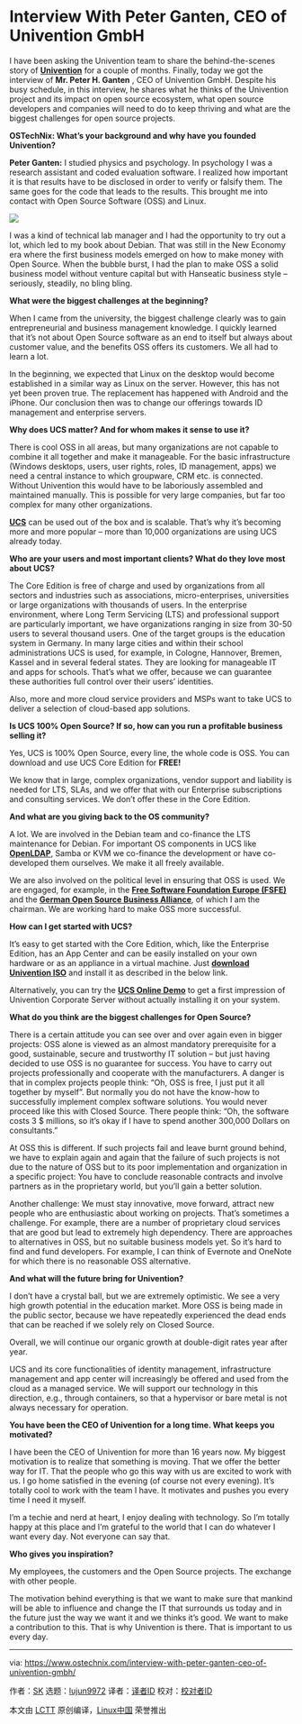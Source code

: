 Interview With Peter Ganten, CEO of Univention GmbH
======
I have been asking the Univention team to share the behind-the-scenes story of [**Univention**][1] for a couple of months. Finally, today we got the interview of **Mr. Peter H. Ganten** , CEO of Univention GmbH. Despite his busy schedule, in this interview, he shares what he thinks of the Univention project and its impact on open source ecosystem, what open source developers and companies will need to do to keep thriving and what are the biggest challenges for open source projects.

**OSTechNix: What’s your background and why have you founded Univention?**

**Peter Ganten:** I studied physics and psychology. In psychology I was a research assistant and coded evaluation software. I realized how important it is that results have to be disclosed in order to verify or falsify them. The same goes for the code that leads to the results. This brought me into contact with Open Source Software (OSS) and Linux.

![](https://www.ostechnix.com/wp-content/uploads/2018/10/peter-ganten-interview.jpg)

I was a kind of technical lab manager and I had the opportunity to try out a lot, which led to my book about Debian. That was still in the New Economy era where the first business models emerged on how to make money with Open Source. When the bubble burst, I had the plan to make OSS a solid business model without venture capital but with Hanseatic business style – seriously, steadily, no bling bling.

**What were the biggest challenges at the beginning?**

When I came from the university, the biggest challenge clearly was to gain entrepreneurial and business management knowledge. I quickly learned that it’s not about Open Source software as an end to itself but always about customer value, and the benefits OSS offers its customers. We all had to learn a lot.

In the beginning, we expected that Linux on the desktop would become established in a similar way as Linux on the server. However, this has not yet been proven true. The replacement has happened with Android and the iPhone. Our conclusion then was to change our offerings towards ID management and enterprise servers.

**Why does UCS matter? And for whom makes it sense to use it?**

There is cool OSS in all areas, but many organizations are not capable to combine it all together and make it manageable. For the basic infrastructure (Windows desktops, users, user rights, roles, ID management, apps) we need a central instance to which groupware, CRM etc. is connected. Without Univention this would have to be laboriously assembled and maintained manually. This is possible for very large companies, but far too complex for many other organizations.

[**UCS**][2] can be used out of the box and is scalable. That’s why it’s becoming more and more popular – more than 10,000 organizations are using UCS already today.

**Who are your users and most important clients? What do they love most about UCS?**

The Core Edition is free of charge and used by organizations from all sectors and industries such as associations, micro-enterprises, universities or large organizations with thousands of users. In the enterprise environment, where Long Term Servicing (LTS) and professional support are particularly important, we have organizations ranging in size from 30-50 users to several thousand users. One of the target groups is the education system in Germany. In many large cities and within their school administrations UCS is used, for example, in Cologne, Hannover, Bremen, Kassel and in several federal states. They are looking for manageable IT and apps for schools. That’s what we offer, because we can guarantee these authorities full control over their users’ identities.

Also, more and more cloud service providers and MSPs want to take UCS to deliver a selection of cloud-based app solutions.

**Is UCS 100% Open Source? If so, how can you run a profitable business selling it?**

Yes, UCS is 100% Open Source, every line, the whole code is OSS. You can download and use UCS Core Edition for **FREE!**

We know that in large, complex organizations, vendor support and liability is needed for LTS, SLAs, and we offer that with our Enterprise subscriptions and consulting services. We don’t offer these in the Core Edition.

**And what are you giving back to the OS community?**

A lot. We are involved in the Debian team and co-finance the LTS maintenance for Debian. For important OS components in UCS like [**OpenLDAP**][3], Samba or KVM we co-finance the development or have co-developed them ourselves. We make it all freely available.

We are also involved on the political level in ensuring that OSS is used. We are engaged, for example, in the [**Free Software Foundation Europe (FSFE)**][4] and the [**German Open Source Business Alliance**][5], of which I am the chairman. We are working hard to make OSS more successful.

**How can I get started with UCS?**

It’s easy to get started with the Core Edition, which, like the Enterprise Edition, has an App Center and can be easily installed on your own hardware or as an appliance in a virtual machine. Just [**download Univention ISO**][6] and install it as described in the below link.

Alternatively, you can try the [**UCS Online Demo**][7] to get a first impression of Univention Corporate Server without actually installing it on your system.

**What do you think are the biggest challenges for Open Source?**

There is a certain attitude you can see over and over again even in bigger projects: OSS alone is viewed as an almost mandatory prerequisite for a good, sustainable, secure and trustworthy IT solution – but just having decided to use OSS is no guarantee for success. You have to carry out projects professionally and cooperate with the manufacturers. A danger is that in complex projects people think: “Oh, OSS is free, I just put it all together by myself”. But normally you do not have the know-how to successfully implement complex software solutions. You would never proceed like this with Closed Source. There people think: “Oh, the software costs 3 $ millions, so it’s okay if I have to spend another 300,000 Dollars on consultants.”

At OSS this is different. If such projects fail and leave burnt ground behind, we have to explain again and again that the failure of such projects is not due to the nature of OSS but to its poor implementation and organization in a specific project: You have to conclude reasonable contracts and involve partners as in the proprietary world, but you’ll gain a better solution.

Another challenge: We must stay innovative, move forward, attract new people who are enthusiastic about working on projects. That’s sometimes a challenge. For example, there are a number of proprietary cloud services that are good but lead to extremely high dependency. There are approaches to alternatives in OSS, but no suitable business models yet. So it’s hard to find and fund developers. For example, I can think of Evernote and OneNote for which there is no reasonable OSS alternative.

**And what will the future bring for Univention?**

I don’t have a crystal ball, but we are extremely optimistic. We see a very high growth potential in the education market. More OSS is being made in the public sector, because we have repeatedly experienced the dead ends that can be reached if we solely rely on Closed Source.

Overall, we will continue our organic growth at double-digit rates year after year.

UCS and its core functionalities of identity management, infrastructure management and app center will increasingly be offered and used from the cloud as a managed service. We will support our technology in this direction, e.g., through containers, so that a hypervisor or bare metal is not always necessary for operation.

**You have been the CEO of Univention for a long time. What keeps you motivated?**

I have been the CEO of Univention for more than 16 years now. My biggest motivation is to realize that something is moving. That we offer the better way for IT. That the people who go this way with us are excited to work with us. I go home satisfied in the evening (of course not every evening). It’s totally cool to work with the team I have. It motivates and pushes you every time I need it myself.

I’m a techie and nerd at heart, I enjoy dealing with technology. So I’m totally happy at this place and I’m grateful to the world that I can do whatever I want every day. Not everyone can say that.

**Who gives you inspiration?**

My employees, the customers and the Open Source projects. The exchange with other people.

The motivation behind everything is that we want to make sure that mankind will be able to influence and change the IT that surrounds us today and in the future just the way we want it and we thinks it’s good. We want to make a contribution to this. That is why Univention is there. That is important to us every day.



--------------------------------------------------------------------------------

via: https://www.ostechnix.com/interview-with-peter-ganten-ceo-of-univention-gmbh/

作者：[SK][a]
选题：[lujun9972](https://github.com/lujun9972)
译者：[译者ID](https://github.com/译者ID)
校对：[校对者ID](https://github.com/校对者ID)

本文由 [LCTT](https://github.com/LCTT/TranslateProject) 原创编译，[Linux中国](https://linux.cn/) 荣誉推出

[a]: https://www.ostechnix.com/author/sk/
[1]: https://www.ostechnix.com/introduction-univention-corporate-server/
[2]: https://www.univention.com/products/ucs/
[3]: https://www.ostechnix.com/redhat-and-suse-announced-to-withdraw-support-for-openldap/
[4]: https://fsfe.org/
[5]: https://osb-alliance.de/
[6]: https://www.univention.com/downloads/download-ucs/
[7]: https://www.univention.com/downloads/ucs-online-demo/
